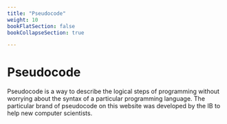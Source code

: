 ```yaml
---
title: "Pseudocode"
weight: 10
bookFlatSection: false 
bookCollapseSection: true 

---
```


# Pseudocode


Pseudocode is a way to describe the logical steps of programming without worrying about the syntax of a particular programming language. The particular brand of pseudocode on this website was developed by the IB to help new computer scientists.

